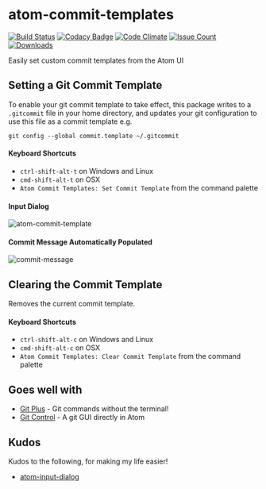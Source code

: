 # atom-commit-templates

[![Build Status](https://api.travis-ci.org/concon121/atom-commit-templates.png)](https://api.travis-ci.org/concon121/atom-commit-templates)
[![Codacy Badge](https://api.codacy.com/project/badge/Grade/d9426cb0602646f5a12dccb26a044c4e)](https://www.codacy.com/app/connor-bray/atom-commit-templates?utm_source=github.com&amp;utm_medium=referral&amp;utm_content=concon121/atom-commit-templates&amp;utm_campaign=Badge_Grade)
[![Code Climate](https://codeclimate.com/github/concon121/atom-commit-templates/badges/gpa.svg)](https://codeclimate.com/github/concon121/atom-commit-templates)
[![Issue Count](https://codeclimate.com/github/concon121/atom-commit-templates/badges/issue_count.svg)](https://codeclimate.com/github/concon121/atom-commit-templates)
[![Downloads](https://img.shields.io/apm/dm/atom-commit-templates.svg?maxAge=2592000)](https://atom.io/packages/atom-commit-templates)

Easily set custom commit templates from the Atom UI

## Setting a Git Commit Template

To enable your git commit template to take effect, this package writes to a ```.gitcommit``` file in your home directory, and updates your git configuration to use this file as a commit template e.g.

```
git config --global commit.template ~/.gitcommit
```

#### Keyboard Shortcuts

- ```ctrl-shift-alt-t``` on Windows and Linux
- ```cmd-shift-alt-t``` on OSX
- ```Atom Commit Templates: Set Commit Template``` from the command palette

#### Input Dialog
![atom-commit-template](https://user-images.githubusercontent.com/12021575/30941905-a8f31262-a3df-11e7-86e5-772338acb340.jpg)

#### Commit Message Automatically Populated
![commit-message](https://user-images.githubusercontent.com/12021575/30941982-10b29774-a3e0-11e7-89eb-e0f36498a4f7.png)

## Clearing the Commit Template

Removes the current commit template. 

#### Keyboard Shortcuts

- ```ctrl-shift-alt-c``` on Windows and Linux
- ```cmd-shift-alt-c``` on OSX
- ```Atom Commit Templates: Clear Commit Template``` from the command palette


## Goes well with

- [Git Plus](https://atom.io/packages/git-plus) - Git commands without the terminal!
- [Git Control](https://atom.io/packages/git-control) - A git GUI directly in Atom

## Kudos

Kudos to the following, for making my life easier!

- [atom-input-dialog](https://github.com/aki77/atom-input-dialog)
